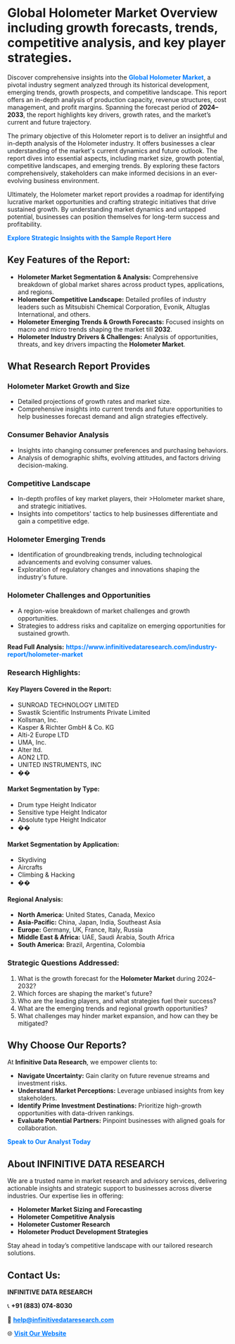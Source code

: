 <h1>Global Holometer Market Overview including growth forecasts, trends, competitive analysis, and key player strategies.</h1>
<p>
Discover comprehensive insights into the 
<a href="https://www.infinitivedataresearch.com/industry-report/holometer-market" rel="dofollow" style="color: #007BFF; text-decoration: none;"><strong>Global Holometer Market</strong></a>, a pivotal industry segment analyzed through its historical development, emerging trends, growth prospects, and competitive landscape. This report offers an in-depth analysis of production capacity, revenue structures, cost management, and profit margins. Spanning the forecast period of <strong>2024–2033</strong>, the report highlights key drivers, growth rates, and the market’s current and future trajectory.
</p>
<p>
The primary objective of this Holometer report is to deliver an insightful and in-depth analysis of the Holometer industry. It offers businesses a clear understanding of the market's current dynamics and future outlook. The report dives into essential aspects, including market size, growth potential, competitive landscapes, and emerging trends. By exploring these factors comprehensively, stakeholders can make informed decisions in an ever-evolving business environment.
</p>
<p>
Ultimately, the Holometer market report provides a roadmap for identifying lucrative market opportunities and crafting strategic initiatives that drive sustained growth. By understanding market dynamics and untapped potential, businesses can position themselves for long-term success and profitability.
</p>
<p>
<a href="https://www.infinitivedataresearch.com/request-sample/reportId=108094" style="color: #007BFF; text-decoration: none;"><strong>Explore Strategic Insights with the Sample Report Here</strong></a>
</p>

<h2>Key Features of the Report:</h2>
<ul>
<li><strong>Holometer Market Segmentation & Analysis:</strong> Comprehensive breakdown of global market shares across product types, applications, and regions.</li>
<li><strong>Holometer Competitive Landscape:</strong> Detailed profiles of industry leaders such as Mitsubishi Chemical Corporation, Evonik, Altuglas International, and others.</li>
<li><strong>Holometer Emerging Trends & Growth Forecasts:</strong> Focused insights on macro and micro trends shaping the market till <strong>2032</strong>.</li>
<li><strong>Holometer Industry Drivers & Challenges:</strong> Analysis of opportunities, threats, and key drivers impacting the <strong>Holometer Market</strong>.</li>
</ul>

<h2>What Research Report Provides</h2>
<h3>Holometer Market Growth and Size</h3>
<ul>
<li>Detailed projections of growth rates and market size.</li>
<li>Comprehensive insights into current trends and future opportunities to help businesses forecast demand and align strategies effectively.</li>
</ul>

<h3>Consumer Behavior Analysis</h3>
<ul>
<li>Insights into changing consumer preferences and purchasing behaviors.</li>
<li>Analysis of demographic shifts, evolving attitudes, and factors driving decision-making.</li>
</ul>

<h3>Competitive Landscape</h3>
<ul>
<li>In-depth profiles of key market players, their >Holometer market share, and strategic initiatives.</li>
<li>Insights into competitors' tactics to help businesses differentiate and gain a competitive edge.</li>
</ul>

<h3>Holometer Emerging Trends</h3>
<ul>
<li>Identification of groundbreaking trends, including technological advancements and evolving consumer values.</li>
<li>Exploration of regulatory changes and innovations shaping the industry's future.</li>
</ul>

<h3>Holometer Challenges and Opportunities</h3>
<ul>
<li>A region-wise breakdown of market challenges and growth opportunities.</li>
<li>Strategies to address risks and capitalize on emerging opportunities for sustained growth.</li>
</ul>
<p><strong>Read Full Analysis:</strong> <a href="https://www.infinitivedataresearch.com/industry-report/holometer-market" rel="dofollow" style="color: #007BFF; text-decoration: none;"><strong>https://www.infinitivedataresearch.com/industry-report/holometer-market</strong></a></p>
<h3>Research Highlights:</h3>
<h4>Key Players Covered in the Report:</h4>
<ul><li>SUNROAD TECHNOLOGY LIMITED</li><li>Swastik Scientific Instruments Private Limited</li><li>Kollsman, Inc.</li><li>Kasper &amp; Richter GmbH &amp; Co. KG</li><li>Alti-2 Europe LTD</li><li>UMA, Inc.</li><li>Alter ltd.</li><li>AON2 LTD.</li><li>UNITED INSTRUMENTS, INC</li><li>��</li></ul>
<h4>Market Segmentation by Type:</h4>
<ul><li>Drum type Height Indicator</li><li>Sensitive type Height Indicator</li><li>Absolute type Height Indicator</li><li>��</li></ul>
<h4>Market Segmentation by Application:</h4>
<ul><li>Skydiving</li><li>Aircrafts</li><li>Climbing &amp; Hacking</li><li>��</li></ul>

<h4>Regional Analysis:</h4>
<ul>
<li><strong>North America:</strong> United States, Canada, Mexico</li>
<li><strong>Asia-Pacific:</strong> China, Japan, India, Southeast Asia</li>
<li><strong>Europe:</strong> Germany, UK, France, Italy, Russia</li>
<li><strong>Middle East & Africa:</strong> UAE, Saudi Arabia, South Africa</li>
<li><strong>South America:</strong> Brazil, Argentina, Colombia</li>
</ul>

<h3>Strategic Questions Addressed:</h3>
<ol>
<li>What is the growth forecast for the <strong>Holometer Market</strong> during 2024–2032?</li>
<li>Which forces are shaping the market's future?</li>
<li>Who are the leading players, and what strategies fuel their success?</li>
<li>What are the emerging trends and regional growth opportunities?</li>
<li>What challenges may hinder market expansion, and how can they be mitigated?</li>
</ol>

<h2>Why Choose Our Reports?</h2>
<p>At <strong>Infinitive Data Research</strong>, we empower clients to:</p>
<ul>
<li><strong>Navigate Uncertainty:</strong> Gain clarity on future revenue streams and investment risks.</li>
<li><strong>Understand Market Perceptions:</strong> Leverage unbiased insights from key stakeholders.</li>
<li><strong>Identify Prime Investment Destinations:</strong> Prioritize high-growth opportunities with data-driven rankings.</li>
<li><strong>Evaluate Potential Partners:</strong> Pinpoint businesses with aligned goals for collaboration.</li>
</ul>
<p><a href="https://www.infinitivedataresearch.com/industry-report/holometer-market" rel="dofollow" style="color: #007BFF; text-decoration: none;"><strong>Speak to Our Analyst Today</strong></a></p>

<h2>About INFINITIVE DATA RESEARCH</h2>
<p>We are a trusted name in market research and advisory services, delivering actionable insights and strategic support to businesses across diverse industries. Our expertise lies in offering:</p>
<ul>
<li><strong>Holometer Market Sizing and Forecasting</strong></li>
<li><strong>Holometer Competitive Analysis</strong></li>
<li><strong>Holometer Customer Research</strong></li>
<li><strong>Holometer Product Development Strategies</strong></li>
</ul>
<p>Stay ahead in today’s competitive landscape with our tailored research solutions.</p>

<h2>Contact Us:</h2>
<p><strong>INFINITIVE DATA RESEARCH</strong></p>
<p>📞 <strong>+91 (883) 074-8030</strong></p>
<p>📧 <strong><a href="mailto:help@infinitivedataresearch.com" style="color: #007BFF;">help@infinitivedataresearch.com</a></strong></p>
<p>🌐 <strong><a href="https://www.infinitivedataresearch.com" rel="dofollow" style="color: #007BFF;">Visit Our Website</a></strong></p>